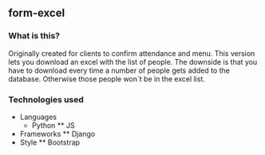 ## form-excel

### What is this?
Originally created for clients to confirm attendance and menu. This version lets you download an excel with the list of people.
The downside is that you have to download every time a number of people gets added to the database. Otherwise those people won`t be
in the excel list.

### Technologies used
* Languages
  * Python
  ** JS
* Frameworks
  ** Django
* Style
  ** Bootstrap
